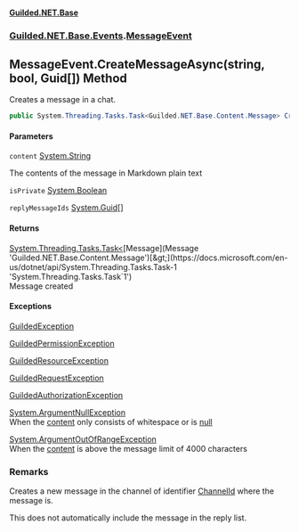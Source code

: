 
#### [Guilded.NET.Base](Guilded_NET_Base 'Guilded.NET.Base')
### [Guilded.NET.Base.Events](Guilded_NET_Base#Guilded_NET_Base_Events 'Guilded.NET.Base.Events').[MessageEvent](MessageEvent 'Guilded.NET.Base.Events.MessageEvent')
## MessageEvent.CreateMessageAsync(string, bool, Guid[]) Method

Creates a message in a chat.
```csharp
public System.Threading.Tasks.Task<Guilded.NET.Base.Content.Message> CreateMessageAsync(string content, bool isPrivate, params System.Guid[] replyMessageIds);
```

#### Parameters

<a name='Guilded_NET_Base_Events_MessageEvent_CreateMessageAsync(string_bool_System_Guid__)_content'></a>
`content` [System.String](https://docs.microsoft.com/en-us/dotnet/api/System.String 'System.String')

The contents of the message in Markdown plain text

<a name='Guilded_NET_Base_Events_MessageEvent_CreateMessageAsync(string_bool_System_Guid__)_isPrivate'></a>
`isPrivate` [System.Boolean](https://docs.microsoft.com/en-us/dotnet/api/System.Boolean 'System.Boolean')

<a name='Guilded_NET_Base_Events_MessageEvent_CreateMessageAsync(string_bool_System_Guid__)_replyMessageIds'></a>
`replyMessageIds` [System.Guid](https://docs.microsoft.com/en-us/dotnet/api/System.Guid 'System.Guid')[[]](https://docs.microsoft.com/en-us/dotnet/api/System.Array 'System.Array')


#### Returns
[System.Threading.Tasks.Task&lt;](https://docs.microsoft.com/en-us/dotnet/api/System.Threading.Tasks.Task-1 'System.Threading.Tasks.Task`1')[Message](Message 'Guilded.NET.Base.Content.Message')[&gt;](https://docs.microsoft.com/en-us/dotnet/api/System.Threading.Tasks.Task-1 'System.Threading.Tasks.Task`1')  
Message created


#### Exceptions

[GuildedException](GuildedException 'Guilded.NET.Base.GuildedException')

[GuildedPermissionException](GuildedPermissionException 'Guilded.NET.Base.GuildedPermissionException')

[GuildedResourceException](GuildedResourceException 'Guilded.NET.Base.GuildedResourceException')

[GuildedRequestException](GuildedRequestException 'Guilded.NET.Base.GuildedRequestException')

[GuildedAuthorizationException](GuildedAuthorizationException 'Guilded.NET.Base.GuildedAuthorizationException')

[System.ArgumentNullException](https://docs.microsoft.com/en-us/dotnet/api/System.ArgumentNullException 'System.ArgumentNullException')  
When the [content](MessageEvent_CreateMessageAsync(string_bool_Guid__)#Guilded_NET_Base_Events_MessageEvent_CreateMessageAsync(string_bool_System_Guid__)_content 'Guilded.NET.Base.Events.MessageEvent.CreateMessageAsync(string, bool, System.Guid[]).content') only consists of whitespace or is [null](https://docs.microsoft.com/en-us/dotnet/csharp/language-reference/keywords/null 'https://docs.microsoft.com/en-us/dotnet/csharp/language-reference/keywords/null')

[System.ArgumentOutOfRangeException](https://docs.microsoft.com/en-us/dotnet/api/System.ArgumentOutOfRangeException 'System.ArgumentOutOfRangeException')  
When the [content](MessageEvent_CreateMessageAsync(string_bool_Guid__)#Guilded_NET_Base_Events_MessageEvent_CreateMessageAsync(string_bool_System_Guid__)_content 'Guilded.NET.Base.Events.MessageEvent.CreateMessageAsync(string, bool, System.Guid[]).content') is above the message limit of 4000 characters

### Remarks
  
Creates a new message in the channel of identifier [ChannelId](ChannelContent_T__ChannelId 'Guilded.NET.Base.Content.ChannelContent&lt;T&gt;.ChannelId') where the message is.  
  
This does not automatically include the message in the reply list.